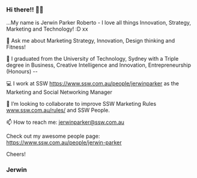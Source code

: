 ### Hi there!! 👋👋
...My name is Jerwin Parker Roberto -  I love all things Innovation, Strategy, Marketing and Technology! :D xx

💬 Ask me about Marketing Strategy, Innovation, Design thinking and Fitness!

🔭 I graduated from the University of Technology, Sydney with a Triple degree in Business, Creative Intelligence and Innovation, Entrepreneurship (Honours) --

💻 I work at SSW https://www.ssw.com.au/people/jerwinparker as the Marketing and Social Networking Manager 

👯 I’m looking to collaborate to improve SSW Marketing Rules www.ssw.com.au/rules/ and SSW People.

📫 How to reach me: jerwinparker@ssw.com.au

Check out my awesome people page: https://www.ssw.com.au/people/jerwin-parker

Cheers!
### Jerwin
